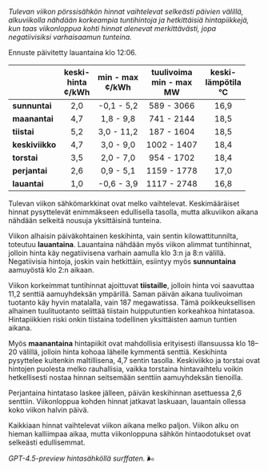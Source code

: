 *Tulevan viikon pörssisähkön hinnat vaihtelevat selkeästi päivien välillä, alkuviikolla nähdään korkeampia tuntihintoja ja hetkittäisiä hintapiikkejä, kun taas viikonloppua kohti hinnat alenevat merkittävästi, jopa negatiivisiksi varhaisaamun tunteina.*

Ennuste päivitetty lauantaina klo 12:06.

|             | keski-<br>hinta<br>¢/kWh | min - max<br>¢/kWh | tuulivoima<br>min - max<br>MW | keski-<br>lämpötila<br>°C |
|:------------|:----------------:|:----------------:|:--------------------:|:----------------:|
| **sunnuntai**   | 2,0              | -0,1 - 5,2       | 589 - 3066           | 16,9             |
| **maanantai**   | 4,7              | 1,8 - 9,8        | 741 - 2144           | 18,5             |
| **tiistai**     | 5,2              | 3,0 - 11,2       | 187 - 1604           | 18,5             |
| **keskiviikko** | 4,7              | 3,0 - 9,0        | 1002 - 1407          | 18,4             |
| **torstai**     | 3,5              | 2,0 - 7,0        | 954 - 1702           | 18,4             |
| **perjantai**   | 2,6              | 0,9 - 5,1        | 1159 - 1778          | 17,0             |
| **lauantai**    | 1,0              | -0,6 - 3,9       | 1117 - 2748          | 16,8             |

Tulevan viikon sähkömarkkinat ovat melko vaihtelevat. Keskimääräiset hinnat pysyttelevät enimmäkseen edullisella tasolla, mutta alkuviikon aikana nähdään selkeitä nousuja yksittäisinä tunteina.

Viikon alhaisin päiväkohtainen keskihinta, vain sentin kilowattitunnilta, toteutuu **lauantaina**. Lauantaina nähdään myös viikon alimmat tuntihinnat, jolloin hinta käy negatiivisena varhain aamulla klo 3:n ja 8:n välillä. Negatiivisia hintoja, joskin vain hetkittäin, esiintyy myös **sunnuntaina** aamuyöstä klo 2:n aikaan.

Viikon korkeimmat tuntihinnat ajoittuvat **tiistaille**, jolloin hinta voi saavuttaa 11,2 senttiä aamuyhdeksän ympärillä. Saman päivän aikana tuulivoiman tuotanto käy hyvin matalalla, vain 187 megawatissa. Tämä poikkeuksellisen alhainen tuulituotanto selittää tiistain huipputuntien korkeahkoa hintatasoa. Hintapiikkien riski onkin tiistaina todellinen yksittäisten aamun tuntien aikana.

Myös **maanantaina** hintapiikit ovat mahdollisia erityisesti illansuussa klo 18–20 välillä, jolloin hinta kohoaa lähelle kymmentä senttiä. Keskihinta pysyttelee kuitenkin maltillisena, 4,7 sentin tasolla. Keskiviikko ja torstai ovat hintojen puolesta melko rauhallisia, vaikka torstaina hintavaihtelu voikin hetkellisesti nostaa hinnan seitsemään senttiin aamuyhdeksän tienoilla.

Perjantaina hintataso laskee jälleen, päivän keskihinnan asettuessa 2,6 senttiin. Viikonloppua kohden hinnat jatkavat laskuaan, lauantain ollessa koko viikon halvin päivä.

Kaikkiaan hinnat vaihtelevat viikon aikana melko paljon. Viikon alku on hieman kalliimpaa aikaa, mutta viikonloppuna sähkön hintaodotukset ovat selkeästi edullisemmat.

*GPT-4.5-preview hintasähköllä surffaten.* 🌬️
